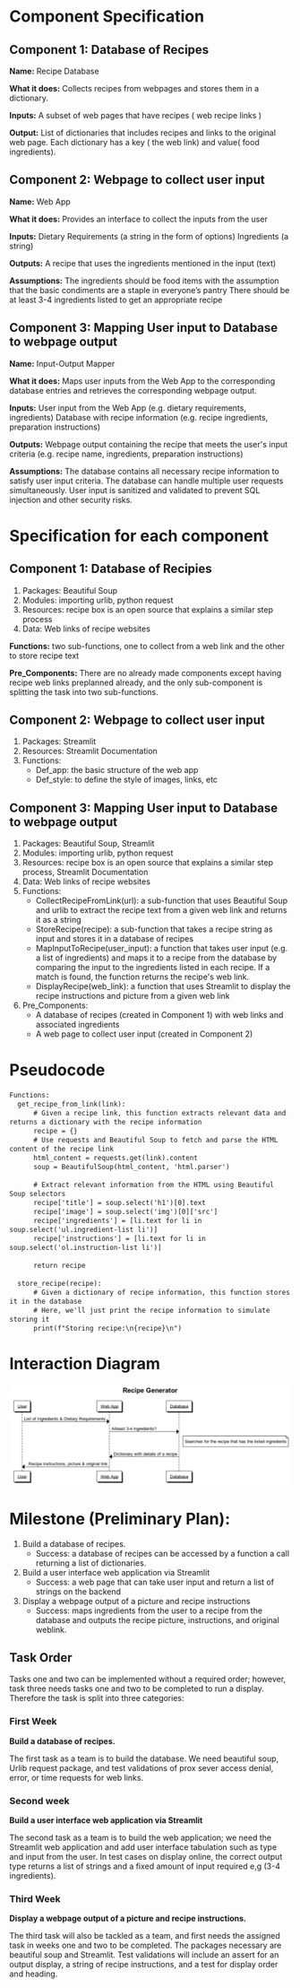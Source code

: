 # Component Specification

## Component 1: Database of Recipes

**Name:** Recipe Database

**What it does:** Collects recipes from webpages and stores them in a dictionary.

**Inputs:** A subset of web pages that have recipes ( web recipe links )

**Output:** List of dictionaries that includes recipes and links to the original web page. Each dictionary has a key ( the web link)  and value( food ingredients).

## Component 2: Webpage to collect user input

**Name:** Web App

**What it does:** Provides an interface to collect the inputs from the user

**Inputs:**
 Dietary Requirements (a string in the form of options)
Ingredients (a string)

**Outputs:** A recipe that uses the ingredients mentioned in the input (text)

**Assumptions:**
The ingredients should be food items with the assumption that the basic condiments are a staple in everyone’s pantry
There should be at least 3-4 ingredients listed to get an appropriate recipe

## Component 3: Mapping User input to Database to webpage output

**Name:** Input-Output Mapper

**What it does:** Maps user inputs from the Web App to the corresponding database entries and retrieves the corresponding webpage output.

**Inputs:**
User input from the Web App (e.g. dietary requirements, ingredients)
Database with recipe information (e.g. recipe ingredients, preparation instructions)

**Outputs:**
Webpage output containing the recipe that meets the user's input criteria (e.g. recipe name, ingredients, preparation instructions)

**Assumptions:**
The database contains all necessary recipe information to satisfy user input criteria.
The database can handle multiple user requests simultaneously.
User input is sanitized and validated to prevent SQL injection and other security risks.

# Specification for each component

## Component 1: Database of Recipies

1. Packages: Beautiful Soup
2. Modules: importing urlib, python request
3. Resources: recipe box is an open source that explains a similar step process
4. Data: Web links of recipe websites

**Functions:** two sub-functions, one to collect from a web link  and the other to store recipe text

**Pre_Components:**
There are no already made components except having recipe web links preplanned already, and the only sub-component is splitting the task into two sub-functions.

## Component 2: Webpage to collect user input

1. Packages: Streamlit
2. Resources: Streamlit Documentation
3. Functions:
    - Def_app: the basic structure of the web app
    - Def_style: to define the style of images, links, etc

## Component 3: Mapping User input to Database to webpage output

1. Packages: Beautiful Soup, Streamlit
2. Modules: importing urlib, python request
3. Resources: recipe box is an open source that explains a similar step process, Streamlit Documentation
4. Data: Web links of recipe websites
5. Functions:
    - CollectRecipeFromLink(url): a sub-function that uses Beautiful Soup and urlib to extract the recipe text from a given web link and returns it as a string
    - StoreRecipe(recipe): a sub-function that takes a recipe string as input and stores it in a database of recipes
    - MapInputToRecipe(user_input): a function that takes user input (e.g. a list of ingredients) and maps it to a recipe from the database by comparing the input to the ingredients listed in each recipe. If a match is found, the function returns the recipe's web link.
    - DisplayRecipe(web_link): a function that uses Streamlit to display the recipe instructions and picture from a given web link
6. Pre_Components:
    - A database of recipes (created in Component 1) with web links and associated ingredients
    - A web page to collect user input (created in Component 2)

# Pseudocode

```
Functions:
  get_recipe_from_link(link):
      # Given a recipe link, this function extracts relevant data and returns a dictionary with the recipe information
      recipe = {}
      # Use requests and Beautiful Soup to fetch and parse the HTML content of the recipe link
      html_content = requests.get(link).content
      soup = BeautifulSoup(html_content, 'html.parser')

      # Extract relevant information from the HTML using Beautiful Soup selectors
      recipe['title'] = soup.select('h1')[0].text
      recipe['image'] = soup.select('img')[0]['src']
      recipe['ingredients'] = [li.text for li in soup.select('ul.ingredient-list li')]
      recipe['instructions'] = [li.text for li in soup.select('ol.instruction-list li')]

      return recipe

  store_recipe(recipe):
      # Given a dictionary of recipe information, this function stores it in the database
      # Here, we'll just print the recipe information to simulate storing it
      print(f"Storing recipe:\n{recipe}\n")
```

# Interaction Diagram

![Figure](/images/Interactive.jpeg)

# Milestone (Preliminary Plan):

1. Build a database of recipes.
    - Success: a database of recipes can be accessed by a function a call returning a list of dictionaries.
2. Build a user interface web application via Streamlit
	- Success: a web page that can take user input and return a list of strings on the backend
3. Display a webpage output of a picture and recipe instructions
    - Success: maps ingredients from the user to a recipe from the database and outputs the recipe picture, instructions, and original weblink.

## Task Order
Tasks one and two can be implemented without a required order; however, task three needs tasks one and two to be completed to run a display.
Therefore the task is split into three categories:

### **First Week**

**Build a database of recipes.**

The first task as a team is to build the database. We need beautiful soup, Urlib request package, and test validations of prox sever access denial, error, or time requests for web links.

### **Second week**

**Build a user interface web application via Streamlit**

The second task as a team is to build the web application; we need the Streamlit web application and add user interface tabulation such as type and input from the user. In test cases on display online, the correct output type returns a list of strings and a fixed amount of input required e,g (3-4 ingredients).

### **Third Week**

**Display a webpage output of a picture and recipe instructions.**

The third task will also be tackled as a team, and first needs the assigned task in weeks one and two to be completed. The packages necessary are beautiful soup and Streamlit.  Test validations will include an assert for an output display, a string of recipe instructions, and a test for display order and heading.
